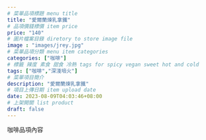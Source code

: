 ```yaml
---
# 菜單品項標題 menu title 
title: "愛爾蘭煉乳拿鐵"
# 品項價錢標價 item price 
price: "140" 
# 圖片檔案目錄 diretory to store image file
image : "images/jrey.jpg"
# 菜單品項分類 menu item categories 
categories: ["咖啡"]
# 標籤 辣度 素食 甜食 冷熱 tags for spicy vegan sweet hot and cold 
tags: ["咖啡","深淺培火"]
# 菜單項目簡介 
description: "愛爾蘭煉乳拿鐵"
# 項目上傳日期 item upload date 
date: 2023-08-09T04:03:46+08:00
# 上架開關 list product 
draft: false
---
```


咖啡品項內容